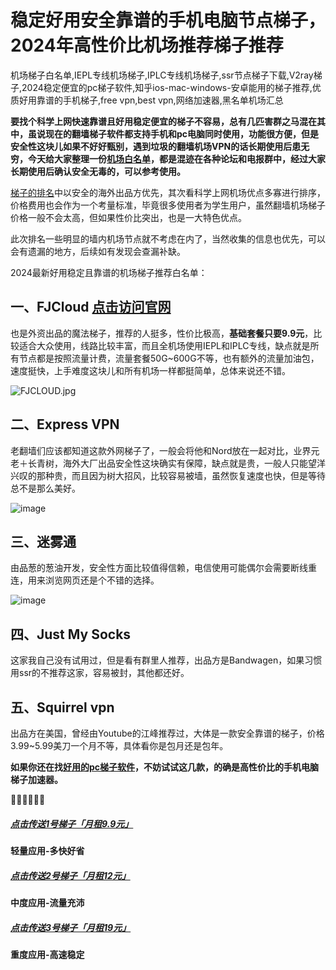 # 稳定好用安全靠谱的手机电脑节点梯子，2024年高性价比机场推荐梯子推荐
机场梯子白名单,IEPL专线机场梯子,IPLC专线机场梯子,ssr节点梯子下载,V2ray梯子,2024稳定便宜的pc梯子软件,知乎ios-mac-windows-安卓能用的梯子推荐,优质好用靠谱的手机梯子,free vpn,best vpn,网络加速器,黑名单机场汇总

**要找个科学上网快速靠谱且好用稳定便宜的梯子不容易，总有几匹害群之马混在其中，虽说现在的翻墙梯子软件都支持手机和pc电脑同时使用，功能很方便，但是安全性这块儿如果不好好甄别，遇到垃圾的翻墙机场VPN的话长期使用后患无穷，今天给大家整理一份[机场白名单](https://www.xiabk.com/thread-743.htm)，都是混迹在各种论坛和电报群中，经过大家长期使用后确认安全无毒的，可以参考使用。**  

[梯子的排名](https://reactchina.sxlcdn.com/t/topic/40257)中以安全的海外出品方优先，其次看科学上网机场优点多寡进行排序，价格费用也会作为一个考量标准，毕竟很多使用者为学生用户，虽然翻墙机场梯子价格一般不会太高，但如果性价比突出，也是一大特色优点。

此次排名一些明显的墙内机场节点就不考虑在内了，当然收集的信息也优先，可以会有遗漏的地方，后续如有发现会查漏补缺。

2024最新好用稳定且靠谱的机场梯子推荐白名单：

## 一、FJCloud [点击访问官网](https://go.51tz.cc/fjcloud)
也是外资出品的魔法梯子，推荐的人挺多，性价比极高，**基础套餐只要9.9元**，比较适合大众使用，线路比较丰富，而且全机场使用IEPL和IPLC专线，缺点就是所有节点都是按照流量计费，流量套餐50G~600G不等，也有额外的流量加油包，速度挺快，上手难度这块儿和所有机场一样都挺简单，总体来说还不错。

![FJCLOUD.jpg](https://s2.loli.net/2023/10/30/Hc7a1AoZBkzUCrN.jpg)

## 二、Express VPN
老翻墙们应该都知道这款外网梯子了，一般会将他和Nord放在一起对比，业界元老＋长青树，海外大厂出品安全性这块确实有保障，缺点就是贵，一般人只能望洋兴叹的那种贵，而且因为树大招风，比较容易被墙，虽然恢复速度也快，但是等待总不是那么美好。

![image](https://github.com/Tecnono/CN-VPN/assets/146306577/4e4ebcfe-1581-439d-9066-2aef6605ae28)


## 三、迷雾通
由品葱的葱油开发，安全性方面比较值得信赖，电信使用可能偶尔会需要断线重连，用来浏览网页还是个不错的选择。

![image](https://github.com/Tecnono/CN-VPN/assets/146306577/98447691-9146-4a59-8744-b09358cda349)


## 四、Just My Socks
这家我自己没有试用过，但是看有群里人推荐，出品方是Bandwagen，如果习惯用ssr的不推荐这家，容易被封，其他都还好。

## 五、Squirrel vpn
出品方在美国，曾经由Youtube的江峰推荐过，大体是一款安全靠谱的梯子，价格3.99~5.99美刀一个月不等，具体看你是包月还是包年。


**如果你还在找[好用的pc梯子软件](https://musescore.org/zh-hans/node/361206)，不妨试试这几款，的确是高性价比的手机电脑梯子加速器。**

  🌈🌈🌈🌈🌈🌈  
##### [**点击传送1号梯子「月租9.9元」**](https://go.51tz.cc/fjcloud)
**轻量应用-多快好省**
##### [**点击传送2号梯子「月租12元」**](https://go.51tz.cc/nicecloud)
**中度应用-流量充沛**
##### [**点击传送3号梯子「月租19元」**](https://go.51tz.cc/sycloud)
**重度应用-高速稳定**
